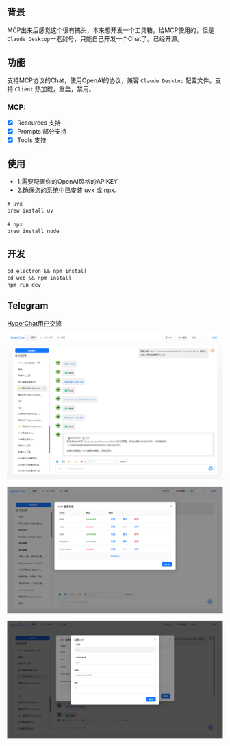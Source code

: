 ## 背景

MCP出来后感觉这个很有搞头，本来想开发一个工具箱，给MCP使用的，但是`Claude Desktop`一老封号，只能自己开发一个Chat了。已经开源。

## 功能

支持MCP协议的Chat，使用OpenAI的协议，兼容 `Claude Desktop` 配置文件。支持 `Client` 热加载，重启，禁用。

### MCP: 

- [x] Resources 支持
- [x] Prompts 部分支持
- [x] Tools 支持

## 使用

* 1.需要配置你的OpenAI风格的APIKEY
* 2.确保您的系统中已安装 uvx 或 npx。


```
# uvx
brew install uv

# npx
brew install node 
```

## 开发

```
cd electron && npm install
cd web && npm install
npm run dev
```


## Telegram

[HyperChat用户交流](https://t.me/dadigua001)


![image.png](./images/image2.png)


![image.png](./images/image1.png)


![image.png](./images/image3.png)
